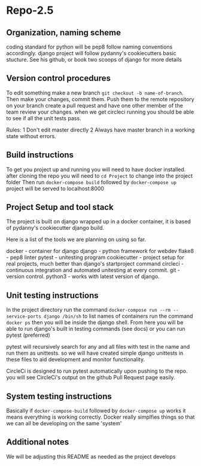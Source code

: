 # Repo-2.5

## Organization, naming scheme 

coding standard for python will be pep8 follow naming conventions accordingly.
django project will follow pydanny's cookiecutters basic stucture. See his github, or book two scoops of django for more details

## Version control procedures

To edit something make a new branch `git checkout -b name-of-branch`.
Then make your changes, commit them. Push them to the remote repository on your branch
create a pull request and have one other member of the team review your changes.
when we get circleci running you should be able to see if all the unit tests pass.

Rules:
1 Don't edit master directly
2 Always have master branch in a working state without errors.

## Build instructions

To get you project up and running you will need to have docker installed.
after cloning the repo you will need to `cd Project` to change into the project folder
Then run `docker-compose build` followed by `docker-compose up`
project will be served to localhost:8000

## Project Setup and tool stack

The project is built on django wrapped up in a docker container, it is based of
pydanny's cookiecutter django build. 

Here is a list of the tools we are planning on using so far.

docker - container for django
django - python framework for webdev
flake8 - pep8 linter
pytest - unitesting program
cookiecutter - project setup for real projects, much better than django's startproject command
circleci - continuous integration and automated unitesting at every commit.
git - version control.
python3 - works with latest version of django.

## Unit testing instructions

In the project directory run the command 
`docker-compose run --rm --service-ports django /bin/sh`
to list names of containers run the command `docker ps`
then you will be inside the django shell. From here you will
be able to run django's built in testing commands (see docs) or you can run pytest (preferred)

pytest will recursively search for any and all files with test in the name and run them as unittests.
so we will have created simple django unittests in these files to aid development and monitor functionality.

CircleCi is designed to run pytest automatically upon pushing to the repo.
you will see CircleCi's output on the github Pull Request page easily.

## System testing instructions

Basically if `docker-compose-build` followed by `docker-compose up` works 
it means everything is working correctly. Docker really simplfies things so 
that we can all be developing on the same 'system'

## Additional notes

We will be adjusting this README as needed as the project develops
